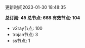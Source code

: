 更新时间2023-01-30 18:48:35

**总订阅: 45**
**总节点: 668**
**有效节点: 104**
- v2ray节点: 100
- trojan节点: 3
- ss节点: 1
